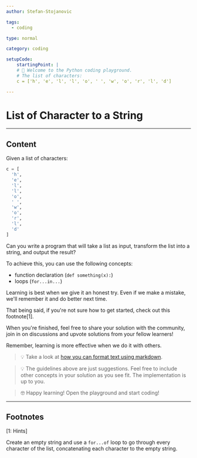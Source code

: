 ```yaml
---
author: Stefan-Stojanovic

tags:
  - coding

type: normal

category: coding

setupCode:
  	startingPoint: |
	# 👋 Welcome to the Python coding playground. 
	# The list of characters:
	c = ['h', 'e', 'l', 'l', 'o', ' ', 'w', 'o', 'r', 'l', 'd']

---
```


# List of Character to a String

---

## Content

Given a list of characters:
```python
c = [
  'h', 
  'e', 
  'l', 
  'l', 
  'o', 
  ' ', 
  'w', 
  'o', 
  'r', 
  'l', 
  'd'
]
```

Can you write a program that will take a list as input, transform the list into a string, and output the result?

To achieve this, you can use the following concepts:
- function declaration (`def something(x):`)
- loops (`for...in...`)

Learning is best when we give it an honest try. Even if we make a mistake, we'll remember it and do better next time.

That being said, if you're not sure how to get started, check out this footnote[1]. 

When you're finished, feel free to share your solution with the community, join in on discussions and upvote solutions from your fellow learners!

Remember, learning is more effective when we do it with others.

> 💡 Take a look at [how you can format text using markdown](https://www.enki.com/glossary/general/markdown-formatting).

> 💡 The guidelines above are just suggestions. Feel free to include other concepts in your solution as you see fit. The implementation is up to you.

> 🤓 Happy learning! Open the playground and start coding!

---

## Footnotes

[1: Hints]

Create an empty string and use a `for...of` loop to go through every character of the list, concatenating each character to the empty string.
